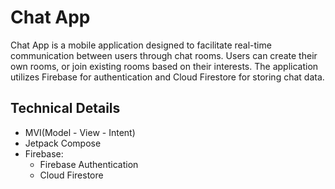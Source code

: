 # Chat App

Chat App is a mobile application designed to facilitate real-time communication between users through chat rooms. Users can create their own rooms, or join existing rooms based on their interests. The application utilizes Firebase for authentication and Cloud Firestore for storing chat data.

## Technical Details

- MVI(Model - View - Intent)
- Jetpack Compose
- Firebase:
  - Firebase Authentication
  - Cloud Firestore
